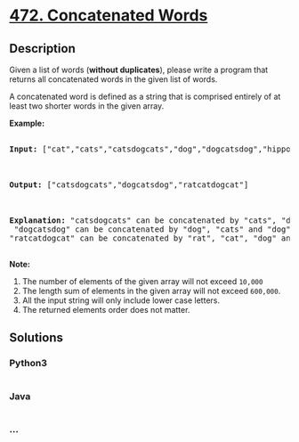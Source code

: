 # [472. Concatenated Words](https://leetcode.com/problems/concatenated-words)

## Description
Given a list of words (<b>without duplicates</b>), please write a program that returns all concatenated words in the given list of words.
<p>A concatenated word is defined as a string that is comprised entirely of at least two shorter words in the given array.</p>

<p><b>Example:</b><br />
<pre>
<b>Input:</b> ["cat","cats","catsdogcats","dog","dogcatsdog","hippopotamuses","rat","ratcatdogcat"]

<b>Output:</b> ["catsdogcats","dogcatsdog","ratcatdogcat"]

<b>Explanation:</b> "catsdogcats" can be concatenated by "cats", "dog" and "cats"; <br> "dogcatsdog" can be concatenated by "dog", "cats" and "dog"; <br>"ratcatdogcat" can be concatenated by "rat", "cat", "dog" and "cat".
</pre>
</p>

<p><b>Note:</b><br>
<ol>
<li>The number of elements of the given array will not exceed <code>10,000 </code>
<li>The length sum of elements in the given array will not exceed <code>600,000</code>. </li>
<li>All the input string will only include lower case letters.</li>
<li>The returned elements order does not matter. </li>
</ol>
</p>


## Solutions


### Python3

```python

```

### Java

```java

```

### ...
```

```

